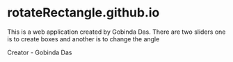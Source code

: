 # rotateRectangle.github.io
This is a web application created by Gobinda Das. There are two sliders one is to create boxes and another is to change the angle

Creator - Gobinda Das
